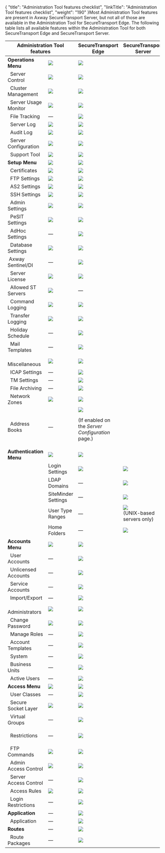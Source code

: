 {
    "title": "Administration Tool features checklist",
    "linkTitle": "Administration Tool features checklist",
    "weight": "190"
}Most Administration Tool features are present in <span class="mc-variable axway_variables.Component_Long_Name variable">Axway SecureTransport</span> Server, but not all of those are available in the Administration Tool for <span class="mc-variable axway_variables.Component_Short_Name variable">SecureTransport</span> Edge. The following table lists all available features within the Administration Tool for both <span class="mc-variable axway_variables.Component_Short_Name variable">SecureTransport</span> Edge and <span class="mc-variable axway_variables.Component_Short_Name variable">SecureTransport</span> Server.

<table>
   <thead>
      <tr>
<th colspan="2" class="HeadE-Column1-Header1">Administration Tool features         </th>
<th style="text-align: center;" class="HeadE-Column1-Header1"><span class="mc-variable axway_variables.Component_Short_Name variable">SecureTransport</span> Edge         </th>
<th style="text-align: center;" class="HeadD-Column1-Header1"><span class="mc-variable axway_variables.Component_Short_Name variable">SecureTransport</span> Server         </th>
      </tr>
   </thead>
   <tbody>
      <tr>
         <td><strong>Operations Menu</strong>         </td>
         <td><img src="/Images/SecureTransport/Checkmark_11x10.png" />         </td>
         <td><img src="/Images/SecureTransport/Checkmark_11x10.png" />         </td>
      </tr>
      <tr>
         <td>  Server Control         </td>
         <td><img src="/Images/SecureTransport/Checkmark_11x10.png" />         </td>
         <td><img src="/Images/SecureTransport/Checkmark_11x10.png" />         </td>
      </tr>
      <tr>
         <td>  Cluster Management         </td>
         <td><img src="/Images/SecureTransport/Checkmark_11x10.png" />         </td>
         <td><img src="/Images/SecureTransport/Checkmark_11x10.png" />         </td>
      </tr>
      <tr>
         <td>  Server Usage Monitor         </td>
         <td><img src="/Images/SecureTransport/Checkmark_11x10.png" />         </td>
         <td><img src="/Images/SecureTransport/Checkmark_11x10.png" />         </td>
      </tr>
      <tr>
         <td>  File Tracking         </td>
         <td>—         </td>
         <td><img src="/Images/SecureTransport/Checkmark_11x10.png" />         </td>
      </tr>
      <tr>
         <td>  Server Log         </td>
         <td><img src="/Images/SecureTransport/Checkmark_11x10.png" />         </td>
         <td><img src="/Images/SecureTransport/Checkmark_11x10.png" />         </td>
      </tr>
      <tr>
         <td>  Audit Log         </td>
         <td><img src="/Images/SecureTransport/Checkmark_11x10.png" />         </td>
         <td><img src="/Images/SecureTransport/Checkmark_11x10.png" />         </td>
      </tr>
      <tr>
         <td>  Server Configuration         </td>
         <td><img src="/Images/SecureTransport/Checkmark_11x10.png" />         </td>
         <td><img src="/Images/SecureTransport/Checkmark_11x10.png" />         </td>
      </tr>
      <tr>
         <td>  Support Tool         </td>
         <td><img src="/Images/SecureTransport/Checkmark_11x10.png" />         </td>
         <td><img src="/Images/SecureTransport/Checkmark_11x10.png" />         </td>
      </tr>
      <tr>
         <td><strong>Setup Menu</strong>         </td>
         <td><img src="/Images/SecureTransport/Checkmark_11x10.png" />         </td>
         <td><img src="/Images/SecureTransport/Checkmark_11x10.png" />         </td>
      </tr>
      <tr>
         <td>  Certificates         </td>
         <td><img src="/Images/SecureTransport/Checkmark_11x10.png" />         </td>
         <td><img src="/Images/SecureTransport/Checkmark_11x10.png" />         </td>
      </tr>
      <tr>
         <td>  FTP Settings         </td>
         <td><img src="/Images/SecureTransport/Checkmark_11x10.png" />         </td>
         <td><img src="/Images/SecureTransport/Checkmark_11x10.png" />         </td>
      </tr>
      <tr>
         <td>  AS2 Settings         </td>
         <td><img src="/Images/SecureTransport/Checkmark_11x10.png" />         </td>
         <td><img src="/Images/SecureTransport/Checkmark_11x10.png" />         </td>
      </tr>
      <tr>
         <td>  SSH Settings         </td>
         <td><img src="/Images/SecureTransport/Checkmark_11x10.png" />         </td>
         <td><img src="/Images/SecureTransport/Checkmark_11x10.png" />         </td>
      </tr>
      <tr>
         <td>  Admin Settings         </td>
         <td><img src="/Images/SecureTransport/Checkmark_11x10.png" />         </td>
         <td><img src="/Images/SecureTransport/Checkmark_11x10.png" />         </td>
      </tr>
      <tr>
         <td>  PeSIT Settings         </td>
         <td><img src="/Images/SecureTransport/Checkmark_11x10.png" />         </td>
         <td><img src="/Images/SecureTransport/Checkmark_11x10.png" />         </td>
      </tr>
      <tr>
         <td>  AdHoc Settings         </td>
         <td>—         </td>
         <td><img src="/Images/SecureTransport/Checkmark_11x10.png" />         </td>
      </tr>
      <tr>
         <td>  Database Settings         </td>
         <td><img src="/Images/SecureTransport/Checkmark_11x10.png" />         </td>
         <td><img src="/Images/SecureTransport/Checkmark_11x10.png" />         </td>
      </tr>
      <tr>
         <td> <span class="mc-variable axway_variables.Company_Name variable">Axway</span> Sentinel/DI         </td>
         <td>—         </td>
         <td><img src="/Images/SecureTransport/Checkmark_11x10.png" />         </td>
      </tr>
      <tr>
         <td>  Server License         </td>
         <td><img src="/Images/SecureTransport/Checkmark_11x10.png" />         </td>
         <td><img src="/Images/SecureTransport/Checkmark_11x10.png" />         </td>
      </tr>
      <tr>
         <td>  Allowed ST Servers         </td>
         <td><img src="/Images/SecureTransport/Checkmark_11x10.png" />         </td>
         <td>—         </td>
      </tr>
      <tr>
         <td>  Command Logging         </td>
         <td><img src="/Images/SecureTransport/Checkmark_11x10.png" />         </td>
         <td><img src="/Images/SecureTransport/Checkmark_11x10.png" />         </td>
      </tr>
      <tr>
         <td>  Transfer Logging         </td>
         <td><img src="/Images/SecureTransport/Checkmark_11x10.png" />         </td>
         <td><img src="/Images/SecureTransport/Checkmark_11x10.png" />         </td>
      </tr>
      <tr>
         <td>  Holiday Schedule         </td>
         <td>—         </td>
         <td><img src="/Images/SecureTransport/Checkmark_11x10.png" />         </td>
      </tr>
      <tr>
         <td>  Mail Templates         </td>
         <td>—         </td>
         <td><img src="/Images/SecureTransport/Checkmark_11x10.png" />         </td>
      </tr>
      <tr>
         <td>  Miscellaneous         </td>
         <td><img src="/Images/SecureTransport/Checkmark_11x10.png" />         </td>
         <td><img src="/Images/SecureTransport/Checkmark_11x10.png" />         </td>
      </tr>
      <tr>
         <td>  ICAP Settings         </td>
         <td>—         </td>
         <td><img src="/Images/SecureTransport/Checkmark_11x10.png" />         </td>
      </tr>
      <tr>
         <td>  TM Settings         </td>
         <td>—         </td>
         <td><img src="/Images/SecureTransport/Checkmark_11x10.png" />         </td>
      </tr>
      <tr>
         <td>  File Archiving         </td>
         <td>—         </td>
         <td><img src="/Images/SecureTransport/Checkmark_11x10.png" />         </td>
      </tr>
      <tr>
         <td>  Network Zones         </td>
         <td><img src="/Images/SecureTransport/Checkmark_11x10.png" />         </td>
         <td><img src="/Images/SecureTransport/Checkmark_11x10.png" />         </td>
      </tr>
      <tr>
         <td>  Address Books         </td>
         <td>—         </td>
         <td><img src="/Images/SecureTransport/Checkmark_11x10.png" />
<p>(If enabled on the <em>Server Configuration</em> page.)</p>         </td>
      </tr>
      <tr>
         <td><strong>Authentication Menu</strong>         </td>
         <td><img src="/Images/SecureTransport/Checkmark_11x10.png" />         </td>
         <td><img src="/Images/SecureTransport/Checkmark_11x10.png" />         </td>
      </tr>
      <tr>
         <td>          </td>
         <td>Login Settings         </td>
         <td><img src="/Images/SecureTransport/Checkmark_11x10.png" />         </td>
         <td><img src="/Images/SecureTransport/Checkmark_11x10.png" />         </td>
      </tr>
      <tr>
         <td>          </td>
         <td>LDAP Domains         </td>
         <td>—         </td>
         <td><img src="/Images/SecureTransport/Checkmark_11x10.png" />         </td>
      </tr>
      <tr>
         <td>          </td>
         <td>SiteMinder Settings         </td>
         <td>—         </td>
         <td><img src="/Images/SecureTransport/Checkmark_11x10.png" />         </td>
      </tr>
      <tr>
         <td>          </td>
         <td>User Type Ranges         </td>
         <td>—         </td>
         <td><img src="/Images/SecureTransport/Checkmark_11x10.png" /><br />
(UNIX-based servers only)         </td>
      </tr>
      <tr>
         <td>          </td>
         <td>Home Folders         </td>
         <td>—         </td>
         <td><img src="/Images/SecureTransport/Checkmark_11x10.png" />         </td>
      </tr>
      <tr>
         <td><strong>Accounts Menu</strong>         </td>
         <td><img src="/Images/SecureTransport/Checkmark_11x10.png" />         </td>
         <td><img src="/Images/SecureTransport/Checkmark_11x10.png" />         </td>
      </tr>
      <tr>
         <td>  User Accounts         </td>
         <td>—         </td>
         <td><img src="/Images/SecureTransport/Checkmark_11x10.png" />         </td>
      </tr>
      <tr>
         <td>  Unlicensed Accounts         </td>
         <td>—         </td>
         <td><img src="/Images/SecureTransport/Checkmark_11x10.png" />         </td>
      </tr>
      <tr>
         <td>  Service Accounts         </td>
         <td>—         </td>
         <td><img src="/Images/SecureTransport/Checkmark_11x10.png" />         </td>
      </tr>
      <tr>
         <td>  Import/Export         </td>
         <td>—         </td>
         <td><img src="/Images/SecureTransport/Checkmark_11x10.png" />         </td>
      </tr>
      <tr>
         <td>  Administrators         </td>
         <td><img src="/Images/SecureTransport/Checkmark_11x10.png" />         </td>
         <td><img src="/Images/SecureTransport/Checkmark_11x10.png" />         </td>
      </tr>
      <tr>
         <td>  Change Password         </td>
         <td><img src="/Images/SecureTransport/Checkmark_11x10.png" />         </td>
         <td><img src="/Images/SecureTransport/Checkmark_11x10.png" />         </td>
      </tr>
      <tr>
         <td>  Manage Roles         </td>
         <td>—         </td>
         <td><img src="/Images/SecureTransport/Checkmark_11x10.png" />         </td>
      </tr>
      <tr>
         <td>  Account Templates         </td>
         <td>—         </td>
         <td><img src="/Images/SecureTransport/Checkmark_11x10.png" />         </td>
      </tr>
      <tr>
         <td>  System         </td>
         <td>—         </td>
         <td><img src="/Images/SecureTransport/Checkmark_11x10.png" />         </td>
      </tr>
      <tr>
         <td>  Business Units         </td>
         <td>—         </td>
         <td><img src="/Images/SecureTransport/Checkmark_11x10.png" />         </td>
      </tr>
      <tr>
         <td>  Active Users         </td>
         <td>—         </td>
         <td><img src="/Images/SecureTransport/Checkmark_11x10.png" />         </td>
      </tr>
      <tr>
         <td><strong>Access Menu</strong>         </td>
         <td><img src="/Images/SecureTransport/Checkmark_11x10.png" />         </td>
         <td><img src="/Images/SecureTransport/Checkmark_11x10.png" />         </td>
      </tr>
      <tr>
         <td>  User Classes         </td>
         <td>—         </td>
         <td><img src="/Images/SecureTransport/Checkmark_11x10.png" />         </td>
      </tr>
      <tr>
         <td>  Secure Socket Layer         </td>
         <td><img src="/Images/SecureTransport/Checkmark_11x10.png" />         </td>
         <td><img src="/Images/SecureTransport/Checkmark_11x10.png" />         </td>
      </tr>
      <tr>
         <td>  Virtual Groups         </td>
         <td>—         </td>
         <td><img src="/Images/SecureTransport/Checkmark_11x10.png" />         </td>
      </tr>
      <tr>
         <td>  Restrictions         </td>
         <td><p>—</p>         </td>
         <td><img src="/Images/SecureTransport/Checkmark_11x10.png" />         </td>
      </tr>
      <tr>
         <td>  FTP Commands         </td>
         <td><img src="/Images/SecureTransport/Checkmark_11x10.png" />         </td>
         <td><img src="/Images/SecureTransport/Checkmark_11x10.png" />         </td>
      </tr>
      <tr>
         <td>  Admin Access Control         </td>
         <td><img src="/Images/SecureTransport/Checkmark_11x10.png" />         </td>
         <td><img src="/Images/SecureTransport/Checkmark_11x10.png" />         </td>
      </tr>
      <tr>
         <td>  Server Access Control         </td>
         <td>—         </td>
         <td><img src="/Images/SecureTransport/Checkmark_11x10.png" />         </td>
      </tr>
      <tr>
         <td>  Access Rules         </td>
         <td><img src="/Images/SecureTransport/Checkmark_11x10.png" />         </td>
         <td><img src="/Images/SecureTransport/Checkmark_11x10.png" />         </td>
      </tr>
      <tr>
         <td>  Login Restrictions         </td>
         <td>—         </td>
         <td><img src="/Images/SecureTransport/Checkmark_11x10.png" />         </td>
      </tr>
      <tr>
         <td><strong>Application</strong>         </td>
         <td>—         </td>
         <td><img src="/Images/SecureTransport/Checkmark_11x10.png" />         </td>
      </tr>
      <tr>
         <td>  Application         </td>
         <td>—         </td>
         <td><img src="/Images/SecureTransport/Checkmark_11x10.png" />         </td>
      </tr>
      <tr>
         <td><strong>Routes</strong>         </td>
         <td>—         </td>
         <td><img src="/Images/SecureTransport/Checkmark_11x10.png" />         </td>
      </tr>
      <tr>
         <td>  Route Packages         </td>
         <td>—         </td>
         <td><img src="/Images/SecureTransport/Checkmark_11x10.png" />         </td>
      </tr>
   </tbody>
</table>
